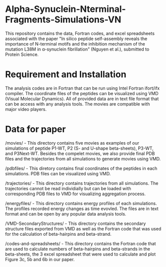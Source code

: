 # Alpha-Synuclein-Nterminal-Fragments-Simulations-VN
This repository contains the data, Fortran codes, and excel spreadsheets associated with the paper "In silico peptide self-assembly reveals the importance of 
N-terminal motifs and the inhibition mechanism of the mutation L38M in α-synuclein fibrillation" (Nguyen et al.), submitted to Protein Science.
# Requirement and Installation
The analysis codes are in Fortran that can be run using Intel Fortran ifort/ifx compiler. The coordinate files of the peptides can be visualized using VMD (Visual Molecular Dynamics). All of provided data are in text file format that can be access with any analysis tools. The movies are compatible with major video players.
# Data for paper
/movies/ - This directory contains five movies as examples of our simulations of peptide P1-WT, P2 (S- and U-shape beta-sheets), P3-WT, and P3Next-WT.
Besides the compelet movies, we also provide final PDB files and the trajectories from all simulations to generate movies using VMD.

/pdbfiles/ - This diretory contains final coordinates of the peptides in each simulations. PDB files can be visualized using VMD.

/trajectories/ - This directory contains trajectories from all simulations. The trajectories cannot be read individially but can be loaded with corresponding PDB files to VMD for visualizing aggregation process.

/energyfiles/ - This directory contains energy profiles of each simulations. The profiles recorded energy changes as time evovled. The files are in text format and can be open by any popular data analysis tools. 

/VMD-SecondaryStructures/ - This directory contains the secondary structure files exported from VMD as well as the Fortran code that was used for the calculation of beta-hairpins and beta-strand.

/codes-and-spreadsheets/ - This directory contains the Fortran code that are used to calculate numbers of beta-hairpins and beta-strands in the beta-sheets, the 3 excel spreadsheet that were used to calculate and plot Figure 3c, 5b and 6b in our paper.
